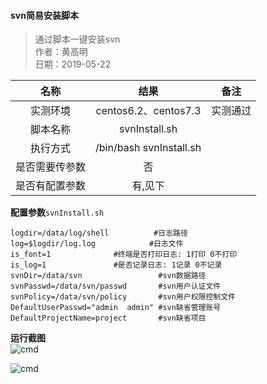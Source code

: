 #### svn简易安装脚本

>通过脚本一键安装svn      
>作者：黄高明      
>日期：2019-05-22      

| 名称      |     结果 |   备注   |
| :------: | :------:| :------: |
| 实测环境    |   centos6.2、centos7.3 |  实测通过  |
| 脚本名称    |   svnInstall.sh  |    |
| 执行方式    |   /bin/bash svnInstall.sh  |    |
| 是否需要传参数    |   否  |    |
| 是否有配置参数    |   有,见下  |    |

**配置参数**`svnInstall.sh`      
```
logdir=/data/log/shell          #日志路径
log=$logdir/log.log            #日志文件
is_font=1              #终端是否打印日志: 1打印 0不打印
is_log=1               #是否记录日志: 1记录 0不记录
svnDir=/data/svn                 #svn数据路径
svnPasswd=/data/svn/passwd       #svn用户认证文件
svnPolicy=/data/svn/policy       #svn用户权限控制文件
DefaultUserPasswd="admin  admin" #svn缺省管理账号
DefaultProjectName=project       #svn缺省项目
```

**运行截图**        
![cmd](https://gitee.com/lookingdreamer/SPPPOTools/raw/master/centos/svn/images/cmd.png)

![cmd](https://gitee.com/lookingdreamer/SPPPOTools/raw/master/centos/svn/images/web.png)


